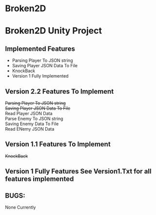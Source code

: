 # Broken2D
# Broken2D Unity Project

## Implemented Features
* Parsing Player To JSON string
* Saving Player JSON Data To File
* KnockBack
* Version 1 Fully Implemented

## Version 2.2 Features To Implement
~~Parsing Player To JSON string~~\
~~Saving Player JSON Data To File~~\
Read Player JSON Data\
Parse Enemy To JSON string\
Saving Enemy Data To File\
Read ENemy JSON Data

## Version 1.1 Features To Implement
~~KnockBack~~

## Version 1 Fully Features See Version1.Txt for all features implemented

## BUGS:
None Currently